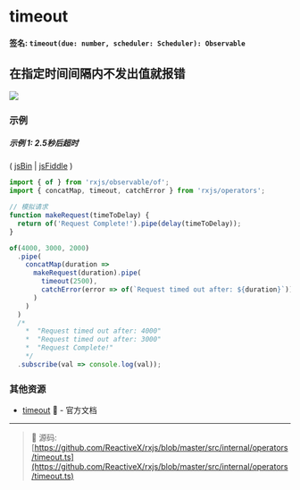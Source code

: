 # timeout

#### 签名: `timeout(due: number, scheduler: Scheduler): Observable`

## 在指定时间间隔内不发出值就报错

<div class="ua-ad"><a href="https://ultimateangular.com/?ref=76683_kee7y7vk"><img src="https://ultimateangular.com/assets/img/banners/ua-leader.svg"></a></div>

### 示例

##### 示例 1: 2.5秒后超时

( [jsBin](http://jsbin.com/gonakiniho/edit?js,console) |
[jsFiddle](https://jsfiddle.net/btroncone/nr4e1ofy/1/) )

```js
import { of } from 'rxjs/observable/of';
import { concatMap, timeout, catchError } from 'rxjs/operators';

// 模拟请求
function makeRequest(timeToDelay) {
  return of('Request Complete!').pipe(delay(timeToDelay));
}

of(4000, 3000, 2000)
  .pipe(
    concatMap(duration =>
      makeRequest(duration).pipe(
        timeout(2500),
        catchError(error => of(`Request timed out after: ${duration}`))
      )
    )
  )
  /*
    *  "Request timed out after: 4000"
    *  "Request timed out after: 3000"
    *  "Request Complete!"
    */
  .subscribe(val => console.log(val));
```

### 其他资源

* [timeout](https://github.com/Reactive-Extensions/RxJS/blob/master/doc/api/core/operators/timeout.md)
  :newspaper: - 官方文档

---

> :file_folder: 源码:
> [https://github.com/ReactiveX/rxjs/blob/master/src/internal/operators/timeout.ts](https://github.com/ReactiveX/rxjs/blob/master/src/internal/operators/timeout.ts)
